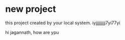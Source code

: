 # new project 

this project created by your local system.
iyjjjjjjjjj7yi77yi

hi jagannath,
how are ypu